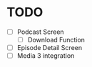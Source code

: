 # TODO

- [ ] Podcast Screen
    - [ ] Download Function
- [ ] Episode Detail Screen
- [ ] Media 3 integration
